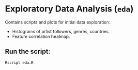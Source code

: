 # Exploratory Data Analysis (`eda`)

Contains scripts and plots for initial data exploration:

- Histograms of artist followers, genres, countries.
- Feature correlation heatmap.

## Run the script:

```bash
Rscript eda.R
```